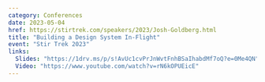 ```yaml
---
category: Conferences
date: 2023-05-04
href: https://stirtrek.com/speakers/2023/Josh-Goldberg.html
title: "Building a Design System In-Flight"
event: "Stir Trek 2023"
links:
  Slides: "https://1drv.ms/p/s!AvUc1cvPrJnWvtFnhBSaIhabdMf7oQ?e=0Me4QN"
  Video: "https://www.youtube.com/watch?v=rN6kOPUEicE"
---
```

